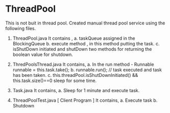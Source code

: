 # ThreadPool
This is not buit in thread pool. Created manual thread pool service using the following files.

1. ThreadPool.java
    It contains , 
        a. taskQueue assigned in the BlockingQueue<Runnable>
        b. execute method , in this method putting the task.
        c. isShutDown initiated and shutDown two methods for returning the boolean value for shutdown.
 
2. ThredPoolsThread.java
    It contains,
        a. In the run method - Runnable runnable = this.task.take();
        b. runnable.run(); // task executed and task has been taken.
        c. this.threadPool.isShutDownInitiated() && this.task.size()==0 sleep for some time.
3. Task.java
    It contains,
        a. Sleep for 1 minute and execute task.

4. ThreadPoolTest.java [ Client Program ]
    It contains,
        a. Execute task 
        b. Shutdown
    
